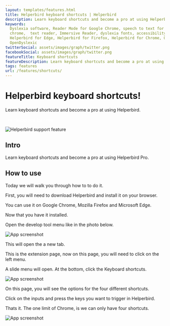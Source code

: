 ```yaml
---
layout: templates/features.html
title: Helperbird keyboard shortcuts | Helperbird
description: Learn keyboard shortcuts and become a pro at using Helperbird
keywords:
  Dyslexia software, Reader Mode for Google Chrome, speech to text for chrome, Text to speech for
  chrome,  text reader, Immersive Reader, dyslexia fonts, accessibility software, dyslexia software,
  Helperbird for Edge, Helperbird for Firefox, Helperbird for Chrome, Opendyslexic for Chrome,
  OpenDyslexic
twitterSocial: assets/images/graph/twitter.png
facebookSocial: assets/images/graph/twitter.png
featureTitle: Keyboard shortcuts
featureDescription: Learn keyboard shortcuts and become a pro at using Helperbird
tags: features
url: /features/shortcuts/
---
```


# Helperbird keyboard shortcuts!

Learn keyboard shortcuts and become a pro at using Helperbird.

<a 
  class="px-8 py-3 border  text-base font-medium rounded-md text-white bg-pink-600 hover:bg-pink-700 " style="color: white;" 
  href="/pricing/"> Try Helperbird for Free </a>

![Helperbird support feature](https://www.helperbird.com/assets/images/new/overlay/overlay.png)

## Intro

Learn keyboard shortcuts and become a pro at using Helperbird Pro.

## How to use

Today we will walk you through how to to do it.

First, you will need to download Helperbird and install it on your browser.

You can use it on Google Chrome, Mozilla Firefox and Microsoft Edge.

Now that you have it installed.

Open the develop tool menu like in the photo below.

![App screenshot](/assets/images/guide/shortcuts/open-menu-go-to-more-tools.png)

This will open the a new tab.

This is the extension page, now on this page, you will need to click on the left menu.

A slide menu will open. At the bottom, click the Keyboard shortcuts.

![App screenshot](/assets/images/guide/shortcuts/right-click-the-side-menu.png)

On this page, you will see the options for the four different shortcuts.

Click on the inputs and press the keys you want to trigger in Helperbird.

Thats it. The one limit of Chrome, is we can only have four shortcuts.

![App screenshot](/assets/images/guide/shortcuts/input-the-keys-you-want-to-use.png)

